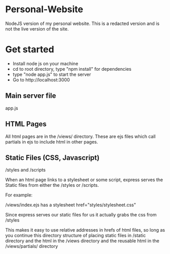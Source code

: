 # Personal-Website
NodeJS version of my personal website. This is a redacted version and is not the live version of the site.

# Get started
- Install node js on your machine
- cd to root directory, type "npm install" for dependencies
- type "node app.js" to start the server
- Go to http://localhost:3000

## Main server file
app.js


## HTML Pages
All html pages are in the /views/ directory. These are ejs files which
call partials in ejs to include html in other pages.

## Static Files (CSS, Javascript)
/styles and /scripts

When an html page links to a stylesheet or some script, express serves the Static
files from either the /styles or /scripts. 

For example:

/views/index.ejs     has a stylesheet href="styles/stylesheet.css"

Since express serves our static files for us it actually grabs the css from /styles

This makes it easy to use relative addresses in hrefs of html files, so long
as you continue this directory structure of placing static files in /static
directory and the html in the /views directory and the reusable html
in the /views/partials/ directory
